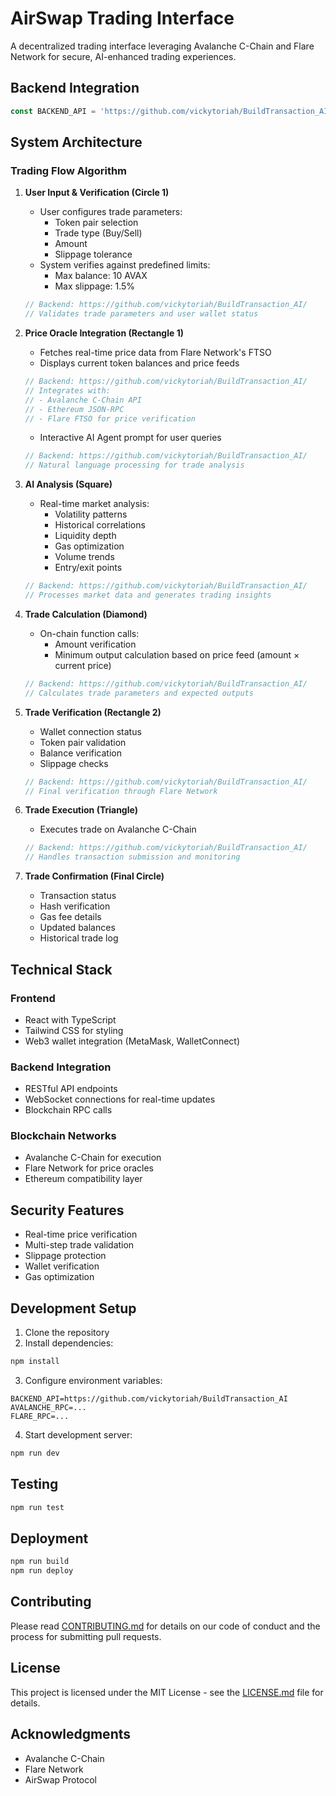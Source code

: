 # AirSwap Trading Interface

A decentralized trading interface leveraging Avalanche C-Chain and Flare Network for secure, AI-enhanced trading experiences.

## Backend Integration
```typescript
const BACKEND_API = 'https://github.com/vickytoriah/BuildTransaction_AI';
```

## System Architecture

### Trading Flow Algorithm

1. **User Input & Verification (Circle 1)**
   - User configures trade parameters:
     - Token pair selection
     - Trade type (Buy/Sell)
     - Amount
     - Slippage tolerance
   - System verifies against predefined limits:
     - Max balance: 10 AVAX
     - Max slippage: 1.5%
   ```typescript
   // Backend: https://github.com/vickytoriah/BuildTransaction_AI/
   // Validates trade parameters and user wallet status
   ```

2. **Price Oracle Integration (Rectangle 1)**
   - Fetches real-time price data from Flare Network's FTSO
   - Displays current token balances and price feeds
   ```typescript
   // Backend: https://github.com/vickytoriah/BuildTransaction_AI/
   // Integrates with:
   // - Avalanche C-Chain API
   // - Ethereum JSON-RPC
   // - Flare FTSO for price verification
   ```
   - Interactive AI Agent prompt for user queries
   ```typescript
   // Backend: https://github.com/vickytoriah/BuildTransaction_AI/
   // Natural language processing for trade analysis
   ```

3. **AI Analysis (Square)**
   - Real-time market analysis:
     - Volatility patterns
     - Historical correlations
     - Liquidity depth
     - Gas optimization
     - Volume trends
     - Entry/exit points
   ```typescript
   // Backend: https://github.com/vickytoriah/BuildTransaction_AI/
   // Processes market data and generates trading insights
   ```

4. **Trade Calculation (Diamond)**
   - On-chain function calls:
     - Amount verification
     - Minimum output calculation based on price feed (amount × current price)
   ```typescript
   // Backend: https://github.com/vickytoriah/BuildTransaction_AI/
   // Calculates trade parameters and expected outputs
   ```

5. **Trade Verification (Rectangle 2)**
   - Wallet connection status
   - Token pair validation
   - Balance verification
   - Slippage checks
   ```typescript
   // Backend: https://github.com/vickytoriah/BuildTransaction_AI/
   // Final verification through Flare Network
   ```

6. **Trade Execution (Triangle)**
   - Executes trade on Avalanche C-Chain
   ```typescript
   // Backend: https://github.com/vickytoriah/BuildTransaction_AI/
   // Handles transaction submission and monitoring
   ```

7. **Trade Confirmation (Final Circle)**
   - Transaction status
   - Hash verification
   - Gas fee details
   - Updated balances
   - Historical trade log

## Technical Stack

### Frontend
- React with TypeScript
- Tailwind CSS for styling
- Web3 wallet integration (MetaMask, WalletConnect)

### Backend Integration
- RESTful API endpoints
- WebSocket connections for real-time updates
- Blockchain RPC calls

### Blockchain Networks
- Avalanche C-Chain for execution
- Flare Network for price oracles
- Ethereum compatibility layer

## Security Features

- Real-time price verification
- Multi-step trade validation
- Slippage protection
- Wallet verification
- Gas optimization

## Development Setup

1. Clone the repository
2. Install dependencies:
```bash
npm install
```
3. Configure environment variables:
```env
BACKEND_API=https://github.com/vickytoriah/BuildTransaction_AI
AVALANCHE_RPC=...
FLARE_RPC=...
```
4. Start development server:
```bash
npm run dev
```

## Testing

```bash
npm run test
```

## Deployment

```bash
npm run build
npm run deploy
```

## Contributing

Please read [CONTRIBUTING.md](CONTRIBUTING.md) for details on our code of conduct and the process for submitting pull requests.

## License

This project is licensed under the MIT License - see the [LICENSE.md](LICENSE.md) file for details.

## Acknowledgments

- Avalanche C-Chain
- Flare Network
- AirSwap Protocol
